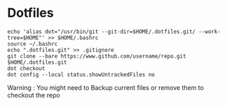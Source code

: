 # Dotfiles

```
echo 'alias dot="/usr/bin/git --git-dir=$HOME/.dotfiles.git/ --work-tree=$HOME"' >> $HOME/.bashrc
source ~/.bashrc
echo ".dotfiles.git" >> .gitignore
git clone --bare https://www.github.com/username/repo.git $HOME/.dotfiles.git
dot checkout
dot config --local status.showUntrackedFiles no
```

Warning : You might need to Backup current files or remove them to checkout the repo
